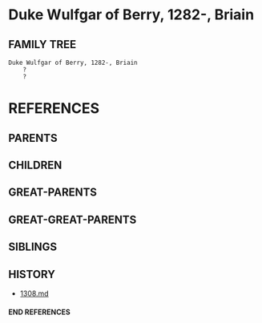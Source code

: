 # Duke Wulfgar of Berry, 1282-, Briain

## FAMILY TREE
```
Duke Wulfgar of Berry, 1282-, Briain
    ?
    ?
```


# REFERENCES

## PARENTS 

## CHILDREN 

## GREAT-PARENTS 

## GREAT-GREAT-PARENTS 
## SIBLINGS

 
## HISTORY
* [1308.md](../h/1309.md)

#### END REFERENCES
